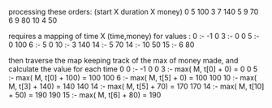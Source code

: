 
processing these orders: (start X duration X money)
 0  5  100
 3  7  140
 5  9   70
 6  9   80
 10 4   50 

requires a mapping of time X (time,money) for values :
 0  :- -1 0
 3  :-  0 0
 5  :-  0 100
 6  :-  5 0
 10 :-  3 140
 14 :-  5 70
 14 :- 10 50
 15 :-  6 80

then traverse the map keeping track of the max of money made, and calculate the value for each time
  0   0 :- -1 0
  0   3 :- max( M, t[0] + 0) = 0
  0   5 :- max( M, t[0] + 100) = 100
 100  6 :- max( M, t[5] + 0) = 100
 100 10 :- max( M, t[3] + 140) = 140
 140 14 :- max( M, t[5] + 70) = 170
 170 14 :- max( M, t[10] + 50) = 190
 190 15 :- max( M, t[6] + 80) = 190
 
 









